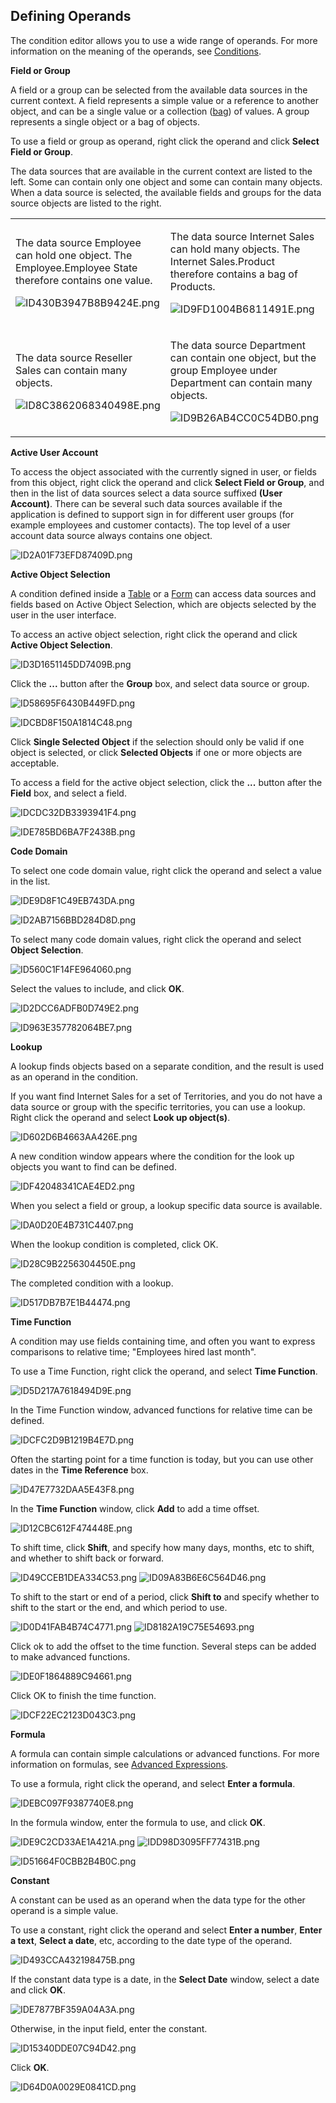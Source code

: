 ## Defining Operands

The condition editor allows you to use a wide range of operands. For more information on the meaning of the operands, see [Conditions](../../conditions.md).

**Field or Group**

A field or a group can be selected from the available data sources in the current context. A field represents a simple value or a reference to another object, and can be a single value or a collection ([bag](../../advanced-expressions/collection-types.md)) of values. A group represents a single object or a bag of objects.

To use a field or group as operand, right click the operand and click **Select Field or Group**.

The data sources that are available in the current context are listed to the left. Some can contain only one object and some can contain many objects. When a data source is selected, the available fields and groups for the data source objects are listed to the right. 

<table style="WIDTH: 100%">

<tbody>

<tr>

<td>

The data source Employee can hold one object. The Employee.Employee State therefore contains one value.

![ID430B3947B8B9424E.png](media/ID430B3947B8B9424E.png)

</td>

<td>

The data source Internet Sales can hold many objects. The Internet Sales.Product therefore contains a bag of Products.

![ID9FD1004B6811491E.png](media/ID9FD1004B6811491E.png)

</td>

</tr>

<tr>

<td>

The data source Reseller Sales can contain many objects.

![ID8C3862068340498E.png](media/ID8C3862068340498E.png)

</td>

<td>

The data source Department can contain one object, but the group Employee under Department can contain many objects.

![ID9B26AB4CC0C54DB0.png](media/ID9B26AB4CC0C54DB0.png)

</td>

</tr>

</tbody>

</table>

**Active User Account**

To access the object associated with the currently signed in user, or fields from this object, right click the operand and click **Select Field or Group**, and then in the list of data sources select a data source suffixed **(User Account)**. There can be several such data sources available if the application is defined to support sign in for different user groups (for example employees and customer contacts). The top level of a user account data source always contains one object.

![ID2A01F73EFD87409D.png](media/ID2A01F73EFD87409D.png)

**Active Object Selection**

A condition defined inside a [Table](../../../tables.md) or a [Form](../../../forms.md) can access data sources and fields based on Active Object Selection, which are objects selected by the user in the user interface.

To access an active object selection, right click the operand and click **Active Object Selection**.  

![ID3D1651145DD7409B.png](media/ID3D1651145DD7409B.png)

Click the **...** button after the **Group** box, and select data source or group.

![ID58695F6430B449FD.png](media/ID58695F6430B449FD.png)

![IDCBD8F150A1814C48.png](media/IDCBD8F150A1814C48.png)

Click **Single Selected Object** if the selection should only be valid if one object is selected, or click **Selected Objects** if one or more objects are acceptable.

To access a field for the active object selection, click the **...** button after the **Field** box, and select a field.

![IDCDC32DB3393941F4.png](media/IDCDC32DB3393941F4.png)

![IDE785BD6BA7F2438B.png](media/IDE785BD6BA7F2438B.png)

**Code Domain**

To select one code domain value, right click the operand and select a value in the list.

![IDE9D8F1C49EB743DA.png](media/IDE9D8F1C49EB743DA.png)

![ID2AB7156BBD284D8D.png](media/ID2AB7156BBD284D8D.png)

To select many code domain values, right click the operand and select **Object Selection**.

![ID560C1F14FE964060.png](media/ID560C1F14FE964060.png)

Select the values to include, and click **OK**.

![ID2DCC6ADFB0D749E2.png](media/ID2DCC6ADFB0D749E2.png)

![ID963E357782064BE7.png](media/ID963E357782064BE7.png)

**Lookup**  

A lookup finds objects based on a separate condition, and the result is used as an operand in the condition.

If you want find Internet Sales for a set of Territories, and you do not have a data source or group with the specific territories, you can use a lookup. Right click the operand and select **Look up object(s)**.

![ID602D6B4663AA426E.png](media/ID602D6B4663AA426E.png)

A new condition window appears where the condition for the look up objects you want to find can be defined.

![IDF42048341CAE4ED2.png](media/IDF42048341CAE4ED2.png)

When you select a field or group, a lookup specific data source is available.

![IDA0D20E4B731C4407.png](media/IDA0D20E4B731C4407.png)

When the lookup condition is completed, click OK.

![ID28C9B2256304450E.png](media/ID28C9B2256304450E.png)

The completed condition with a lookup.

![ID517DB7B7E1B44474.png](media/ID517DB7B7E1B44474.png)

**Time Function**

A condition may use fields containing time, and often you want to express comparisons to relative time; "Employees hired last month".

To use a Time Function, right click the operand, and select **Time Function**.

![ID5D217A7618494D9E.png](media/ID5D217A7618494D9E.png)

In the Time Function window, advanced functions for relative time can be defined.

![IDCFC2D9B1219B4E7D.png](media/IDCFC2D9B1219B4E7D.png)

Often the starting point for a time function is today, but you can use other dates in the **Time Reference** box.

![ID47E7732DAA5E43F8.png](media/ID47E7732DAA5E43F8.png)

In the **Time Function** window, click **Add** to add a time offset.

![ID12CBC612F474448E.png](media/ID12CBC612F474448E.png)

To shift time, click **Shift**, and specify how many days, months, etc to shift, and whether to shift back or forward.

![ID49CCEB1DEA334C53.png](media/ID49CCEB1DEA334C53.png)  ![ID09A83B6E6C564D46.png](media/ID09A83B6E6C564D46.png)

To shift to the start or end of a period, click **Shift to** and specify whether to shift to the start or the end, and which period to use.

![ID0D41FAB4B74C4771.png](media/ID0D41FAB4B74C4771.png)  ![ID8182A19C75E54693.png](media/ID8182A19C75E54693.png)

Click ok to add the offset to the time function. Several steps can be added to make advanced functions.

![IDE0F1864889C94661.png](media/IDE0F1864889C94661.png)

Click OK to finish the time function.

![IDCF22EC2123D043C3.png](media/IDCF22EC2123D043C3.png)

**Formula**

A formula can contain simple calculations or advanced functions. For more information on formulas, see [Advanced Expressions](../../advanced-expressions.md).

To use a formula, right click the operand, and select **Enter a formula**.

![IDEBC097F9387740E8.png](media/IDEBC097F9387740E8.png)

In the formula window, enter the formula to use, and click **OK**.

![IDE9C2CD33AE1A421A.png](media/IDE9C2CD33AE1A421A.png)  ![IDD98D3095FF77431B.png](media/IDD98D3095FF77431B.png)

![ID51664F0CBB2B4B0C.png](media/ID51664F0CBB2B4B0C.png)

**Constant**  

A constant can be used as an operand when the data type for the other operand is a simple value.

To use a constant, right click the operand and select **Enter a number**, **Enter a text**, **Select a date**, etc, according to the date type of the operand.

![ID493CCA432198475B.png](media/ID493CCA432198475B.png)

If the constant data type is a date, in the **Select Date** window, select a date and click **OK**.

![IDE7877BF359A04A3A.png](media/IDE7877BF359A04A3A.png)

Otherwise, in the input field, enter the constant.

![ID15340DDE07C94D42.png](media/ID15340DDE07C94D42.png)

Click **OK**.

![ID64D0A0029E0841CD.png](media/ID64D0A0029E0841CD.png)